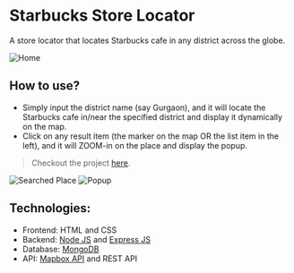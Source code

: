 # Starbucks Store Locator
A store locator that locates Starbucks cafe in any district across the globe.

![Home](https://i.ibb.co/Q9HRsq5/Store-locator-home.png)

## How to use?
- Simply input the district name (say Gurgaon), and it will locate the Starbucks cafe in/near the specified district and display it dynamically on the map.
- Click on any result item (the marker on the map OR the list item in the left), and it will ZOOM-in on the place and display the popup. 
> Checkout the project [here](https://varunvj1.github.io/Starbucks-Store-Locator/).


![Searched Place](https://i.ibb.co/KX4fyRD/Store-locator-search.png)
![Popup](https://i.ibb.co/HxFygnz/Store-locator-popup.png)

## Technologies: 
- Frontend: HTML and CSS
- Backend: [Node JS](https://nodejs.org/en/docs/) and [Express JS](https://expressjs.com/)
- Database: [MongoDB](https://www.mongodb.com/cloud/atlas/lp/try2-in?utm_source=google&utm_campaign=gs_apac_india_search_core_brand_atlas_desktop&utm_term=mongo%20db&utm_medium=cpc_paid_search&utm_ad=e&utm_ad_campaign_id=12212624347&gclid=Cj0KCQjw0K-HBhDDARIsAFJ6UGjufc-6X_SBbs0EB0wDtAcUwaRgFwaLOHGC0-xNygT8rTdvGrxsUfkaAjJ4EALw_wcB)
- API: [Mapbox API](https://www.mapbox.com/) and REST API
